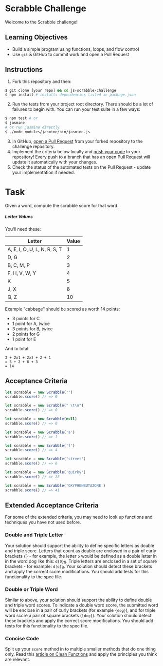 # Scrabble Challenge

Welcome to the Scrabble challenge!

## Learning Objectives
- Build a simple program using functions, loops, and flow control
- Use `git` & GitHub to commit work and open a Pull Request

## Instructions

1. Fork this repository and then:
```sh
$ git clone [your repo] && cd js-scrabble-challenge
$ npm install # installs dependencies listed in package.json
```
2. Run the tests from your project root directory. There should be a lot of failures to begin with. You can run your test suite in a few ways:
```sh
$ npm test # or
$ jasmine
# or run jasmine directly
$ ./node_modules/jasmine/bin/jasmine.js
```
3. In GitHub, [open a Pull Request](https://docs.github.com/en/github/collaborating-with-issues-and-pull-requests/creating-a-pull-request) from your forked repository to the challenge repository.
4. Implement the criteria below locally and [push your code](https://docs.github.com/en/github/managing-files-in-a-repository/adding-a-file-to-a-repository-using-the-command-line) to your repository! Every push to a branch that has an open Pull Request will update it automatically with your changes.
5. Check the status of the automated tests on the Pull Request - update your implementation if needed.

# Task

Given a word, compute the scrabble score for that word.

##### Letter Values

You'll need these:

| Letter                        | Value  |
| ----                          |  ----  |
| A, E, I, O, U, L, N, R, S, T  |     1  |
| D, G                          |     2  |
| B, C, M, P                    |     3  |
| F, H, V, W, Y                 |     4  |
| K                             |     5  |
| J, X                          |     8  |
| Q, Z                          |     10 |

Example
"cabbage" should be scored as worth 14 points:

- 3 points for C
- 1 point for A, twice
- 3 points for B, twice
- 2 points for G
- 1 point for E

And to total:

```
3 + 2x1 + 2x3 + 2 + 1
= 3 + 2 + 6 + 3
= 14
```

## Acceptance Criteria

```javascript
let scrabble = new Scrabble('')
scrabble.score() // => 0

let scrabble = new Scrabble(" \t\n")
scrabble.score() // => 0

let scrabble = new Scrabble(null)
scrabble.score() // => 0

let scrabble = new Scrabble('a')
scrabble.score() // => 1

let scrabble = new Scrabble('f')
scrabble.score() // => 4

let scrabble = new Scrabble('street')
scrabble.score() // => 6

let scrabble = new Scrabble('quirky')
scrabble.score() // => 22

let scrabble = new Scrabble('OXYPHENBUTAZONE')
scrabble.score() // => 41
```

## Extended Acceptance Criteria

For some of the extended criteria, you may need to look up functions and techniques you have not used before.

### Double and Triple Letter
Your solution should support the ability to define specific letters as double and triple score. Letters that count as double are enclosed in a pair of curly brackets `{}` - for example, the letter `o` would be defined as a double letter in in the word dog like this: `d{0}g`. Triple letters are enclosed in a set of square brackets - for example: `d[o]g`. Your solution should detect these brackets and apply the correct score modifications. You should add tests for this functionality to the spec file.

### Double or Triple Word
Similar to above, your solution should support the ability to define double and triple word scores. To indicate a double word score, the submitted word will be enclose in a pair of curly brackets (for example `{dog}`), and for triple word score a pair of square brackets (`[dog]`). Your solution should detect these brackets and apply the correct score modifications. You should add tests for this functionality to the spec file.

### Concise Code
Split up your `score` method in to multiple smaller methods that do one thing only. Read this [article on Clean Functions](https://dev.to/danialmalik/a-brief-guide-to-clean-code-functions-104h) and apply the principles you think are relevant.